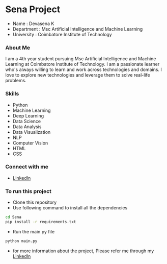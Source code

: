 # Sena Project 

- Name : Devasena K
- Department : Msc Artificial Intelligence and Machine Learning
- University : Coimbatore Institute of Technology

### About Me

I am a 4th year student pursuing Msc Artificial Intelligence and Machine Learning at Coimbatore Institute of Technology. I am a passionate learner who's always willing to learn and work across technologies and domains. I love to explore new technologies and leverage them to solve real-life problems.

### Skills

- Python
- Machine Learning
- Deep Learning
- Data Science
- Data Analysis
- Data Visualization
- NLP
- Computer Vision
- HTML
- CSS

### Connect with me

- [LinkedIn](https://www.linkedin.com/in/devasena-k/)

### To run this project

- Clone this repository
- Use following command to install all the dependencies

```bash
cd Sena
pip install -r requirements.txt
```

- Run the main.py file

```bash
python main.py
```

- for more information about the project, Please refer me through my [LinkedIn](https://www.linkedin.com/in/devasena-k/)